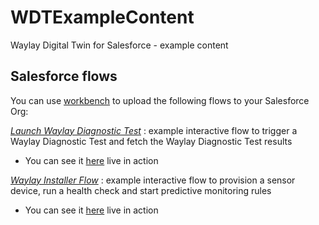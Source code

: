 # WDTExampleContent
Waylay Digital Twin for Salesforce - example content

## Salesforce flows
You can use [workbench](https://workbench.developerforce.com/metadataDeploy.php) to upload the following flows to your Salesforce Org:

*[Launch Waylay Diagnostic Test](/Flows/LaunchDiagnosticTest)* : example interactive flow to trigger a Waylay Diagnostic Test and fetch the Waylay Diagnostic Test results

- You can see it [here](https://www.youtube.com/watch?v=SrIT8aTCdjI&list=PLy54mo7VaB1iok5eUWK3uFcHTigpCkpFL&index=5&t=992s) live in action

*[Waylay Installer Flow](/Flows/TechnicianInstall)* : example interactive flow to provision a sensor device, run a health check and start predictive monitoring rules

- You can see it [here](https://youtu.be/p_wH3pK7CuQ) live in action


